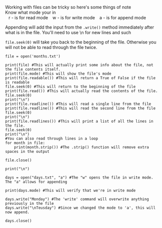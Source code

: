 Working with files can be tricky so here's some things of note  
Know what mode your in  
&ensp;	r - is for read mode
&ensp;	w - is for write mode
&ensp;	a - is for append mode

Appending will add the input from the `.write()` method immediately after what is in the file.  You'll need to use \n for new lines and such

`file.seek(0)` will take you back to the beginning of the file.  Otherwise you will not be able to read through the file twice.

```
file = open('months.txt')

print(file) #This will actually print some info about the file, not the file contents itself.
print(file.mode) #This will show the file's mode
print(file.readable()) #This will return a True of False if the file is readable
file.seek(0) #This will return to the beginning of the file
print(file.read()) #This will actually read the contents of the file.
file.seek(0)
print("\n")
print(file.readline()) #This will read a single line from the file
print(file.readline()) #This will read the second line from the file
file.seek(0)
print("\n")
print(file.readlines()) #This will print a list of all the lines in the file.
file.seek(0)
print("\n")
#You can also read through lines in a loop
for month in file:
	print(month.strip()) #The .strip() function will remove extra spaces in the output

file.close()

print("\n")

days = open("days.txt", "a") #The "w" opens the file in write mode.  The "a" allows for appending

print(days.mode) #This will verify that we're in write mode

days.write("Monday") #The 'write' command will overwrite anything previously in the file
days.write("\nTeusday") #Since we changed the mode to 'a', this will now append.

days.close()

```